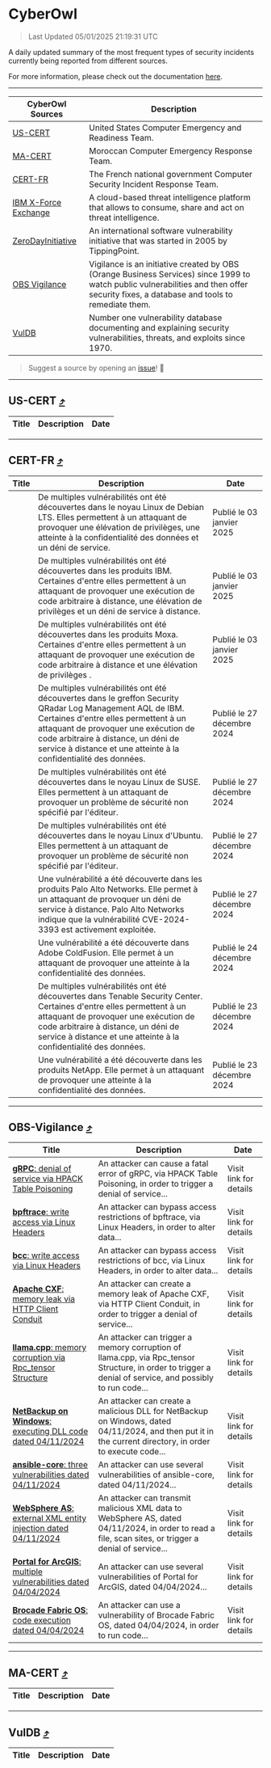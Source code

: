 
 <div id='top'></div>

# CyberOwl

 > Last Updated 05/01/2025 21:19:31 UTC
 
 A daily updated summary of the most frequent types of security incidents currently being reported from different sources.
 
 For more information, please check out the documentation [here](./docs/README.md).
 
 ---
 |CyberOwl Sources|Description|
 |---|---|
 |[US-CERT](#us-cert-arrow_heading_up)|United States Computer Emergency and Readiness Team.|
 |[MA-CERT](#ma-cert-arrow_heading_up)|Moroccan Computer Emergency Response Team.|
 |[CERT-FR](#cert-fr-arrow_heading_up)|The French national government Computer Security Incident Response Team.|
 |[IBM X-Force Exchange](#ibmcloud-arrow_heading_up)|A cloud-based threat intelligence platform that allows to consume, share and act on threat intelligence.|
 |[ZeroDayInitiative](#zerodayinitiative-arrow_heading_up)|An international software vulnerability initiative that was started in 2005 by TippingPoint.|
 |[OBS Vigilance](#obs-vigilance-arrow_heading_up)|Vigilance is an initiative created by OBS (Orange Business Services) since 1999 to watch public vulnerabilities and then offer security fixes, a database and tools to remediate them.|
 |[VulDB](#vuldb-arrow_heading_up)|Number one vulnerability database documenting and explaining security vulnerabilities, threats, and exploits since 1970.|
 
 > Suggest a source by opening an [issue](https://github.com/karimhabush/cyberowl/issues)! :raised_hands:
 ---

## US-CERT [:arrow_heading_up:](#cyberowl)

 |Title|Description|Date|
 |---|---|---|
 
 ---

## CERT-FR [:arrow_heading_up:](#cyberowl)

 |Title|Description|Date|
 |---|---|---|
 |[](https://www.cert.ssi.gouv.fr/avis/CERTFR-2025-AVI-0004/)|De multiples vulnérabilités ont été découvertes dans le noyau Linux de Debian LTS. Elles permettent à un attaquant de provoquer une élévation de privilèges, une atteinte à la confidentialité des données et un déni de service.|Publié le 03 janvier 2025|
 |[](https://www.cert.ssi.gouv.fr/avis/CERTFR-2025-AVI-0003/)|De multiples vulnérabilités ont été découvertes dans les produits IBM. Certaines d'entre elles permettent à un attaquant de provoquer une exécution de code arbitraire à distance, une élévation de privilèges et un déni de service à distance.|Publié le 03 janvier 2025|
 |[](https://www.cert.ssi.gouv.fr/avis/CERTFR-2025-AVI-0001/)|De multiples vulnérabilités ont été découvertes dans les produits Moxa. Certaines d'entre elles permettent à un attaquant de provoquer une exécution de code arbitraire à distance et une élévation de privilèges .|Publié le 03 janvier 2025|
 |[](https://www.cert.ssi.gouv.fr/avis/CERTFR-2024-AVI-1110/)|De multiples vulnérabilités ont été découvertes dans le greffon Security QRadar Log Management AQL de IBM. Certaines d'entre elles permettent à un attaquant de provoquer une exécution de code arbitraire à distance, un déni de service à distance et une atteinte à la confidentialité des données.|Publié le 27 décembre 2024|
 |[](https://www.cert.ssi.gouv.fr/avis/CERTFR-2024-AVI-1109/)|De multiples vulnérabilités ont été découvertes dans le noyau Linux de SUSE. Elles permettent à un attaquant de provoquer un problème de sécurité non spécifié par l'éditeur.|Publié le 27 décembre 2024|
 |[](https://www.cert.ssi.gouv.fr/avis/CERTFR-2024-AVI-1108/)|De multiples vulnérabilités ont été découvertes dans le noyau Linux d'Ubuntu. Elles permettent à un attaquant de provoquer un problème de sécurité non spécifié par l'éditeur.|Publié le 27 décembre 2024|
 |[](https://www.cert.ssi.gouv.fr/avis/CERTFR-2024-AVI-1107/)|Une vulnérabilité a été découverte dans les produits Palo Alto Networks. Elle permet à un attaquant de provoquer un déni de service à distance. Palo Alto Networks indique que la vulnérabilité CVE-2024-3393 est activement exploitée.|Publié le 27 décembre 2024|
 |[](https://www.cert.ssi.gouv.fr/avis/CERTFR-2024-AVI-1106/)|Une vulnérabilité a été découverte dans Adobe ColdFusion. Elle permet à un attaquant de provoquer une atteinte à la confidentialité des données.|Publié le 24 décembre 2024|
 |[](https://www.cert.ssi.gouv.fr/avis/CERTFR-2024-AVI-1105/)|De multiples vulnérabilités ont été découvertes dans Tenable Security Center. Certaines d'entre elles permettent à un attaquant de provoquer une exécution de code arbitraire à distance, un déni de service à distance et une atteinte à la confidentialité des données.|Publié le 23 décembre 2024|
 |[](https://www.cert.ssi.gouv.fr/avis/CERTFR-2024-AVI-1104/)|Une vulnérabilité a été découverte dans les produits NetApp. Elle permet à un attaquant de provoquer une atteinte à la confidentialité des données.|Publié le 23 décembre 2024|
 
 ---

## OBS-Vigilance [:arrow_heading_up:](#cyberowl)

 |Title|Description|Date|
 |---|---|---|
 |[<a href="https://vigilance.fr/vulnerability/gRPC-denial-of-service-via-HPACK-Table-Poisoning-45535" class="noirorange"><b>gRPC</b>: denial of service via HPACK Table Poisoning</a>](https://vigilance.fr/vulnerability/gRPC-denial-of-service-via-HPACK-Table-Poisoning-45535)|An attacker can cause a fatal error of gRPC, via HPACK Table Poisoning, in order to trigger a denial of service...|Visit link for details|
 |[<a href="https://vigilance.fr/vulnerability/bpftrace-write-access-via-Linux-Headers-45530" class="noirorange"><b>bpftrace</b>: write access via Linux Headers</a>](https://vigilance.fr/vulnerability/bpftrace-write-access-via-Linux-Headers-45530)|An attacker can bypass access restrictions of bpftrace, via Linux Headers, in order to alter data...|Visit link for details|
 |[<a href="https://vigilance.fr/vulnerability/bcc-write-access-via-Linux-Headers-45529" class="noirorange"><b>bcc</b>: write access via Linux Headers</a>](https://vigilance.fr/vulnerability/bcc-write-access-via-Linux-Headers-45529)|An attacker can bypass access restrictions of bcc, via Linux Headers, in order to alter data...|Visit link for details|
 |[<a href="https://vigilance.fr/vulnerability/Apache-CXF-memory-leak-via-HTTP-Client-Conduit-45528" class="noirorange"><b>Apache CXF</b>: memory leak via HTTP Client Conduit</a>](https://vigilance.fr/vulnerability/Apache-CXF-memory-leak-via-HTTP-Client-Conduit-45528)|An attacker can create a memory leak of Apache CXF, via HTTP Client Conduit, in order to trigger a denial of service...|Visit link for details|
 |[<a href="https://vigilance.fr/vulnerability/llama-cpp-memory-corruption-via-Rpc-tensor-Structure-45524" class="noirorange"><b>llama.cpp</b>: memory corruption via Rpc_tensor Structure</a>](https://vigilance.fr/vulnerability/llama-cpp-memory-corruption-via-Rpc-tensor-Structure-45524)|An attacker can trigger a memory corruption of llama.cpp, via Rpc_tensor Structure, in order to trigger a denial of service, and possibly to run code...|Visit link for details|
 |[<a href="https://vigilance.fr/vulnerability/NetBackup-on-Windows-executing-DLL-code-dated-04-11-2024-45523" class="noirorange"><b>NetBackup on Windows</b>: executing DLL code dated 04/11/2024</a>](https://vigilance.fr/vulnerability/NetBackup-on-Windows-executing-DLL-code-dated-04-11-2024-45523)|An attacker can create a malicious DLL for NetBackup on Windows, dated 04/11/2024, and then put it in the current directory, in order to execute code...|Visit link for details|
 |[<a href="https://vigilance.fr/vulnerability/ansible-core-three-vulnerabilities-dated-04-11-2024-45521" class="noirorange"><b>ansible-core</b>: three vulnerabilities dated 04/11/2024</a>](https://vigilance.fr/vulnerability/ansible-core-three-vulnerabilities-dated-04-11-2024-45521)|An attacker can use several vulnerabilities of ansible-core, dated 04/11/2024...|Visit link for details|
 |[<a href="https://vigilance.fr/vulnerability/WebSphere-AS-external-XML-entity-injection-dated-04-11-2024-45520" class="noirorange"><b>WebSphere AS</b>: external XML entity injection dated 04/11/2024</a>](https://vigilance.fr/vulnerability/WebSphere-AS-external-XML-entity-injection-dated-04-11-2024-45520)|An attacker can transmit malicious XML data to WebSphere AS, dated 04/11/2024, in order to read a file, scan sites, or trigger a denial of service...|Visit link for details|
 |[<a href="https://vigilance.fr/vulnerability/Portal-for-ArcGIS-multiple-vulnerabilities-dated-04-04-2024-43966" class="noirorange"><b>Portal for ArcGIS</b>: multiple vulnerabilities dated 04/04/2024</a>](https://vigilance.fr/vulnerability/Portal-for-ArcGIS-multiple-vulnerabilities-dated-04-04-2024-43966)|An attacker can use several vulnerabilities of Portal for ArcGIS, dated 04/04/2024...|Visit link for details|
 |[<a href="https://vigilance.fr/vulnerability/Brocade-Fabric-OS-code-execution-dated-04-04-2024-43965" class="noirorange"><b>Brocade Fabric OS</b>: code execution dated 04/04/2024</a>](https://vigilance.fr/vulnerability/Brocade-Fabric-OS-code-execution-dated-04-04-2024-43965)|An attacker can use a vulnerability of Brocade Fabric OS, dated 04/04/2024, in order to run code...|Visit link for details|
 
 ---

## MA-CERT [:arrow_heading_up:](#cyberowl)

 |Title|Description|Date|
 |---|---|---|
 
 ---

## VulDB [:arrow_heading_up:](#cyberowl)

 |Title|Description|Date|
 |---|---|---|
 